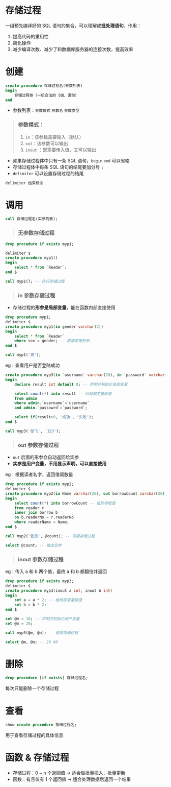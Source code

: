 # 存储过程

一组预先编译好的 SQL 语句的集合，可以理解成**批处理语句**。作用：

1. 提高代码的重用性
2. 简化操作
3. 减少编译次数、减少了和数据库服务器的连接次数，提高效率

# 创建

```sql
create procedure 存储过程名(参数列表)
begin
	存储过程体（一组合法的 SQL 语句）
end
```

-   参数列表：`参数模式` `参数名` `参数类型`

> ### 参数模式：
>
> 1. `in`：该参数需要输入（默认）
> 2. `out`：该参数可以输出
> 3. `inout` ：既需要传入值，又可以输出

-   如果存储过程体中只有一条 SQL 语句，`begin` `end` 可以省略
-   存储过程体中每条 SQL 语句的结尾要加分号 `;`
-   `delimiter` 可以设置存储过程的结尾

```sql
delimiter 结束标志
```

# 调用

```sql
call 存储过程名(实参列表);
```

> ### 无参数存储过程

```sql
drop procedure if exists myp1;

delimiter $
create procedure myp1()
begin
	select * from `Reader`;
end $

call myp1(); -- 执行存储过程
```

> ### in 参数存储过程

-   存储过程的**形参是局部变量**，能在函数内部直接使用

```sql
drop procedure myp1;
delimiter $
create procedure myp1(in gender varchar(2))
begin
	select * from `Reader`
    where sex = gender; -- 直接使用形参
end $

call myp1('男');
```

eg：查看用户是否登陆成功

```sql
create procedure myp3(in `username` varchar(20), in `password` varchar(20))
begin
	declare result int default 0; -- 声明并初始化局部变量

	select count(*) into result -- 给局部变量赋值
	from admin
	where admin.`username`=`username`
	and admin.`passowrd`=`password`;

	select if(result>0, '成功', '失败');
end $

call myp3('张飞', '123');
```

> ### out 参数存储过程

-   `out` 后面的形参会自动返回给实参
-   **实参是用户变量，不用显示声明，可以直接使用**

eg：根据读者名字，返回借阅数量

```sql
drop procedure if exists myp2;
delimiter $
create procedure myp2(in Name varchar(20), out borrowCount varchar(20))
begin
	select count(*) into borrowCount -- 给形参赋值
    from reader r
    inner join borrow b
    on b.readerNo = r.readerNo
    where readerName = Name;
end $

call myp2('张良', @count); -- 调用存储过程

select @count; -- 输出实参
```

> ### inout 参数存储过程

eg：传入 a 和 b 两个值，最终 a 和 b 都翻倍并返回

```sql
drop procedure if exists myp3;
delimiter $
create procedure myp3(inout a int, inout b int)
begin
	set a = a * 2; -- 给局部变量赋值
	set b = b * 2;
end $

set @m = 10; -- 声明并初始化用户变量
set @n = 20;

call myp3(@m, @n); -- 调用存储过程

select @m, @n; -- 20 40
```

# 删除

```sql
drop procedure [if exists] 存储过程名;
```

每次只能删除一个存储过程

# 查看

```sql
show create procedure 存储过程名;
```

用于查看存储过程的具体信息

# 函数 & 存储过程

-   存储过程：0 ~ n 个返回值 → 适合做批量插入，批量更新
-   函数：有且仅有 1 个返回值 → 适合处理数据后返回一个结果
